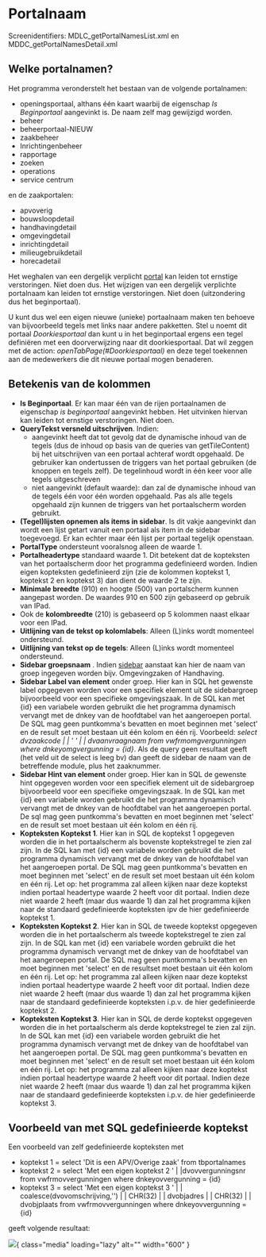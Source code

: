 # Portalnaam

Screenidentifiers: MDLC_getPortalNamesList.xml en MDDC_getPortalNamesDetail.xml

## Welke portalnamen?

Het programma veronderstelt het bestaan van de volgende portalnamen:

- openingsportaal, althans één kaart waarbij de eigenschap _Is Beginportaal_ aangevinkt is. De naam zelf mag gewijzigd worden.
- beheer
- beheerportaal-NIEUW
- zaakbeheer
- Inrichtingenbeheer
- rapportage
- zoeken
- operations
- service centrum

en de zaakportalen:

- apvoverig
- bouwsloopdetail
- handhavingdetail
- omgevingdetail
- inrichtingdetail
- milieugebruikdetail
- horecadetail

Het weghalen van een dergelijk verplicht [portal](./README.md) kan leiden tot ernstige verstoringen. Niet doen dus. Het wijzigen van een dergelijk verplichte portalnaam kan leiden tot ernstige verstoringen. Niet doen (uitzondering dus het beginportaal).

U kunt dus wel een eigen nieuwe (unieke) portaalnaam maken ten behoeve van bijvoorbeeld tegels met links naar andere pakketten.
Stel u noemt dit portaal _Doorkiesportaal_ dan kunt u in het beginportaal ergens een tegel definiëren met een doorverwijzing naar dit doorkiesportaal. Dat wil zeggen met de action: _openTabPage(#Doorkiesportaal)_ en deze tegel toekennen aan de medewerkers die dit nieuwe portaal mogen benaderen.

## Betekenis van de kolommen

- **Is Beginportaal**. Er kan maar één van de rijen portaalnamen de eigenschap _is beginportaal_ aangevinkt hebben. Het uitvinken hiervan kan leiden tot ernstige verstoringen. Niet doen.
- **QueryTekst versneld uitschrijven**. Indien:
  - aangevinkt heeft dat tot gevolg dat de dynamische inhoud van de tegels (dus de inhoud op basis van de queries van getTileContent) bij het uitschrijven van een portaal achteraf wordt opgehaald. De gebruiker kan ondertussen de triggers van het portaal gebruiken (de knoppen en tegels zelf). De tegelinhoud wordt in één keer voor alle tegels uitgeschreven
  - niet aangevinkt (default waarde): dan zal de dynamische inhoud van de tegels één voor één worden opgehaald. Pas als alle tegels opgehaald zijn kunnen de triggers van het portaalscherm worden gebruikt.
- **(Tegel)lijsten opnemen als items in sidebar**. Is dit vakje aangevinkt dan wordt een lijst getart vanuit een portaal als item in de sidebar toegevoegd. Er kan echter maar één lijst per portaal tegelijk openstaan.
- **PortalType** ondersteunt vooralsnog alleen de waarde 1.
- **Portalheadertype** standaard waarde 1. Dit betekent dat de kopteksten van het portaalscherm door het programma gedefinieerd worden. Indien eigen kopteksten gedefinieerd zijn (zie de kolommen koptekst 1, koptekst 2 en koptekst 3) dan dient de waarde 2 te zijn.
- **Minimale breedte** (910) en hoogte (500) van portalscherm kunnen aangepast worden. De waardes 910 en 500 zijn gebaseerd op gebruik van IPad.
- Ook de **kolombreedte** (210) is gebaseerd op 5 kolommen naast elkaar voor een IPad.
- **Uitlijning van de tekst op kolomlabels**: Alleen (L)inks wordt momenteel ondersteund.
- **Uitlijning van tekst op de tegels**: Alleen (L)inks wordt momenteel ondersteund.
- **Sidebar groepsnaam** . Indien [sidebar](/instellen_inrichten/sidebar_zijbalk.md) aanstaat kan hier de naam van groep ingegeven worden bijv. Omgevingzaken of Handhaving.
- **Sidebar Label van element** onder groep. Hier kan in SQL het gewenste label opgegeven worden voor een specifiek element uit de sidebargroep bijvoorbeeld voor een specifieke omgevingszaak. In de SQL kan met {id} een variabele worden gebruikt die het programma dynamisch vervangt met de dnkey van de hoofdtabel van het aangeroepen portal. De SQL mag geen puntkomma's bevatten en moet beginnen met 'select' en de result set moet bestaan uit één kolom en één rij. Voorbeeld: _select dvzaakcode | | ' ' | | dvaanvraagnaam from vwfrmomgvergunningen where dnkeyomgvergunning = {id}_. Als de query geen resultaat geeft (het veld uit de select is leeg bv) dan geeft de sidebar de naam van de betreffende module, plus het zaaknummer.
- **Sidebar Hint van element** onder groep. Hier kan in SQL de gewenste hint opgegeven worden voor een specifiek element uit de sidebargroep bijvoorbeeld voor een specifieke omgevingszaak. In de SQL kan met {id} een variabele worden gebruikt die het programma dynamisch vervangt met de dnkey van de hoofdtabel van het aangeroepen portal. De sql mag geen puntkomma's bevatten en moet beginnen met 'select' en de result set moet bestaan uit één kolom en één rij.
- **Kopteksten Koptekst 1**. Hier kan in SQL de koptekst 1 opgegeven worden die in het portaalscherm als bovenste koptekstregel te zien zal zijn. In de SQL kan met {id} een variabele worden gebruikt die het programma dynamisch vervangt met de dnkey van de hoofdtabel van het aangeroepen portal. De SQL mag geen puntkomma's bevatten en moet beginnen met 'select' en de result set moet bestaan uit één kolom en één rij. Let op: het programma zal alleen kijken naar deze koptekst indien portaal headertype waarde 2 heeft voor dit portaal. Indien deze niet waarde 2 heeft (maar dus waarde 1) dan zal het programma kijken naar de standaard gedefinieerde kopteksten ipv de hier gedefinieerde koptekst 1.
- **Kopteksten Koptekst 2**. Hier kan in SQL de tweede koptekst opgegeven worden die in het portaalscherm als tweede koptekstregel te zien zal zijn. In de SQL kan met {id} een variabele worden gebruikt die het programma dynamisch vervangt met de dnkey van de hoofdtabel van het aangeroepen portal. De SQL mag geen puntkomma's bevatten en moet beginnen met 'select' en de resultset moet bestaan uit één kolom en één rij. Let op: het programma zal alleen kijken naar deze koptekst indien portaal headertype waarde 2 heeft voor dit portaal. Indien deze niet waarde 2 heeft (maar dus waarde 1) dan zal het programma kijken naar de standaard gedefinieerde kopteksten i.p.v. de hier gedefinieerde koptekst 2.
- **Kopteksten Koptekst 3**. Hier kan in SQL de derde koptekst opgegeven worden die in het portaalscherm als derde koptekstregel te zien zal zijn. In de SQL kan met {id} een variabele worden gebruikt die het programma dynamisch vervangt met de dnkey van de hoofdtabel van het aangeroepen portal. De SQL mag geen puntkomma's bevatten en moet beginnen met 'select' en de result set moet bestaan uit één kolom en één rij. Let op: het programma zal alleen kijken naar deze koptekst indien portaal headertype waarde 2 heeft voor dit portaal. Indien deze niet waarde 2 heeft (maar dus waarde 1) dan zal het programma kijken naar de standaard gedefinieerde kopteksten i.p.v. de hier gedefinieerde koptekst 3.

## Voorbeeld van met SQL gedefinieerde koptekst

Een voorbeeld van zelf gedefinieerde kopteksten met

- koptekst 1 = select 'Dit is een APV/Overige zaak' from tbportalnames
- koptekst 2 = select 'Met een eigen koptekst 2 ' | |dvovvergunningsnr from vwfrmovvergunningen where dnkeyovvergunning = {id}
- koptekst 3 = select 'Met een eigen koptekst 3 ' | | coalesce(dvovomschrijving,'') | | CHR(32) | | dvobjadres | | CHR(32) | | dvobjplaats from vwfrmovvergunningen where dnkeyovvergunning = {id}

geeft volgende resultaat:

![](../../img/applicatiebeheer/instellen_inrichten/portaldefinitie/2020-11-05_10_42_46-demo2_v.1.19.0.w.600_tok.99c2ee.png){ class="media" loading="lazy" alt="" width="600" }
